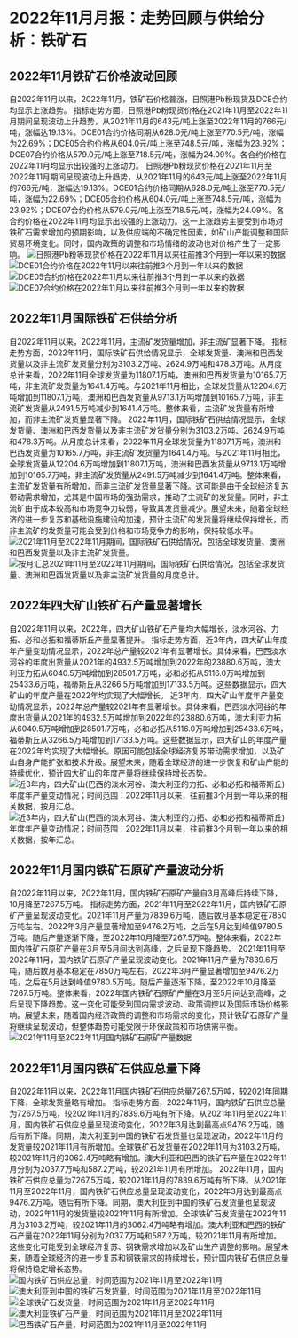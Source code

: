 # 2022年11月月报：走势回顾与供给分析：铁矿石
## **2022年11月铁矿石价格波动回顾**
自2022年11月以来，2022年11月，铁矿石价格普涨，日照港Pb粉现货及DCE合约均显示上涨趋势。 指标走势方面，日照港Pb粉现货价格在2021年11月至2022年11月期间呈现波动上升趋势，从2021年11月的643元/吨上涨至2022年11月的766元/吨，涨幅达19.13%。DCE01合约价格同期从628.0元/吨上涨至770.5元/吨，涨幅为22.69%；DCE05合约价格从604.0元/吨上涨至748.5元/吨，涨幅为23.92%；DCE07合约价格从579.0元/吨上涨至718.5元/吨，涨幅为24.09%。各合约价格在2022年11月均显示出较强的上涨动力。 日照港Pb粉现货价格在2021年11月至2022年11月期间呈现波动上升趋势，从2021年11月的643元/吨上涨至2022年11月的766元/吨，涨幅达19.13%。DCE01合约价格同期从628.0元/吨上涨至770.5元/吨，涨幅为22.69%；DCE05合约价格从604.0元/吨上涨至748.5元/吨，涨幅为23.92%；DCE07合约价格从579.0元/吨上涨至718.5元/吨，涨幅为24.09%。各合约价格在2022年11月均显示出较强的上涨动力。这一上涨趋势主要受到市场对铁矿石需求增加的预期影响，以及供应端的不确定性因素，如矿山产能调整和国际贸易环境变化。同时，国内政策的调整和市场情绪的波动也对价格产生了一定影响。
![日照港Pb粉等现货价格在2022年11月以来往前推3个月到一年以来的数据](/assets/日照港Pb粉等现货价格在2022年11月以来往前推3个月到一年以来的数据.png)
![DCE01合约价格在2022年11月以来往前推3个月到一年以来的数据](/assets/DCE01合约价格在2022年11月以来往前推3个月到一年以来的数据.png)
![DCE05合约价格在2022年11月以来往前推3个月到一年以来的数据](/assets/DCE05合约价格在2022年11月以来往前推3个月到一年以来的数据.png)
![DCE07合约价格在2022年11月以来往前推3个月到一年以来的数据](/assets/DCE07合约价格在2022年11月以来往前推3个月到一年以来的数据.png)

## **2022年11月国际铁矿石供给分析**
自2022年11月以来，2022年11月，主流矿发货量增加，非主流矿显著下降。 指标走势方面，2022年11月，国际铁矿石供给情况显示，全球发货量、澳洲和巴西发货量以及非主流矿发货量分别为3103.2万吨、2624.9万吨和478.3万吨。从月度总计来看，2022年11月全球发货量为11807.1万吨，澳洲和巴西发货量为10165.7万吨，非主流矿发货量为1641.4万吨。与2021年11月相比，全球发货量从12204.6万吨增加到11807.1万吨，澳洲和巴西发货量从9713.1万吨增加到10165.7万吨，非主流矿发货量从2491.5万吨减少到1641.4万吨。整体来看，主流矿发货量有所增加，而非主流矿发货量显著下降。 2022年11月，国际铁矿石供给情况显示，全球发货量、澳洲和巴西发货量以及非主流矿发货量分别为3103.2万吨、2624.9万吨和478.3万吨。从月度总计来看，2022年11月全球发货量为11807.1万吨，澳洲和巴西发货量为10165.7万吨，非主流矿发货量为1641.4万吨。与2021年11月相比，全球发货量从12204.6万吨增加到11807.1万吨，澳洲和巴西发货量从9713.1万吨增加到10165.7万吨，非主流矿发货量从2491.5万吨减少到1641.4万吨。整体来看，主流矿发货量有所增加，而非主流矿发货量显著下降。这可能是由于全球经济复苏带动需求增加，尤其是中国市场的强劲需求，推动了主流矿的发货量。同时，非主流矿由于成本较高和市场竞争力较弱，导致其发货量减少。展望未来，随着全球经济的进一步复苏和基础设施建设的加速，预计主流矿的发货量将继续保持增长，而非主流矿的发货量可能会受到价格和市场竞争力的影响，保持较低水平。
        ![2021年11月至2022年11月期间，国际铁矿石供给情况，包括全球发货量、澳洲和巴西发货量以及非主流矿发货量。](/assets/2021年11月至2022年11月期间，国际铁矿石供给情况，包括全球发货量、澳洲和巴西发货量以及非主流矿发货量。.png)
![按月汇总2021年11月至2022年11月期间，国际铁矿石供给情况，包括全球发货量、澳洲和巴西发货量以及非主流矿发货量的月度总计。](/assets/按月汇总2021年11月至2022年11月期间，国际铁矿石供给情况，包括全球发货量、澳洲和巴西发货量以及非主流矿发货量的月度总计。.png)

## **2022年四大矿山铁矿石产量显著增长**
自2022年11月以来，2022年，四大矿山铁矿石产量均大幅增长，淡水河谷、力拓、必和必拓和福蒂斯丘产量显著提升。 指标走势方面，近3年内，四大矿山年度年产量变动情况显示，2022年总产量较2021年有显著增长。具体来看，巴西淡水河谷的年度出货量从2021年的4932.5万吨增加到2022年的23880.6万吨，澳大利亚力拓从6040.5万吨增加到28501.7万吨，必和必拓从5116.0万吨增加到25433.6万吨，福蒂斯丘从3266.5万吨增加到17133.5万吨。这些数据显示，四大矿山的年度产量在2022年均实现了大幅增长。 近3年内，四大矿山年度年产量变动情况显示，2022年总产量较2021年有显著增长。具体来看，巴西淡水河谷的年度出货量从2021年的4932.5万吨增加到2022年的23880.6万吨，澳大利亚力拓从6040.5万吨增加到28501.7万吨，必和必拓从5116.0万吨增加到25433.6万吨，福蒂斯丘从3266.5万吨增加到17133.5万吨。这些数据显示，四大矿山的年度产量在2022年均实现了大幅增长。原因可能包括全球经济复苏带动需求增加，以及矿山自身产能扩张和技术升级。展望未来，随着全球经济的进一步恢复和矿山产能的持续优化，预计四大矿山的年度产量将继续保持增长态势。
        ![近3年内，四大矿山(巴西的淡水河谷、澳大利亚的力拓、必和必拓和福蒂斯丘)年度年产量变动情况；时间范围：2022年11月以来，往前推3个月到一年以来的相关数据，按月汇总。](/assets/近3年内，四大矿山(巴西的淡水河谷、澳大利亚的力拓、必和必拓和福蒂斯丘)年度年产量变动情况；时间范围：2022年11月以来，往前推3个月到一年以来的相关数据，按月汇总。.png)
![近3年内，四大矿山(巴西的淡水河谷、澳大利亚的力拓、必和必拓和福蒂斯丘)年度年产量变动情况；时间范围：2022年11月以来，往前推3个月到一年以来的相关数据，按年汇总。](/assets/近3年内，四大矿山(巴西的淡水河谷、澳大利亚的力拓、必和必拓和福蒂斯丘)年度年产量变动情况；时间范围：2022年11月以来，往前推3个月到一年以来的相关数据，按年汇总。.png)

## **2022年11月国内铁矿石原矿产量波动分析**
自2022年11月以来，2022年11月，国内铁矿石原矿产量自3月高峰后持续下降，10月降至7267.5万吨。 指标走势方面，2021年11月至2022年11月，国内铁矿石原矿产量呈现波动变化。2021年11月产量为7839.6万吨，随后数月基本稳定在7850万吨左右。2022年3月产量显著增加至9476.2万吨，之后在5月达到峰值9780.5万吨。随后产量逐渐下降，至2022年10月降至7267.5万吨。整体来看，2022年国内铁矿石原矿产量在3月至5月间达到高峰，之后呈现下降趋势。 2021年11月至2022年11月，国内铁矿石原矿产量呈现波动变化。2021年11月产量为7839.6万吨，随后数月基本稳定在7850万吨左右。2022年3月产量显著增加至9476.2万吨，之后在5月达到峰值9780.5万吨。随后产量逐渐下降，至2022年10月降至7267.5万吨。整体来看，2022年国内铁矿石原矿产量在3月至5月间达到高峰，之后呈现下降趋势。这一变化可能受到国内需求波动、政策调控以及国际市场价格影响。展望未来，随着国内经济政策的调整和市场需求的变化，预计铁矿石原矿产量将继续呈现波动，但整体趋势可能受限于环保政策和市场供需平衡。
        ![2021年11月至2022年11月国内铁矿石原矿产量数据](/assets/2021年11月至2022年11月国内铁矿石原矿产量数据.png)

## **2022年11月国内铁矿石供应总量下降**
自2022年11月以来，2022年11月国内铁矿石供应总量7267.5万吨，较2021年同期下降，全球发货量略有增加。 指标走势方面，2022年11月，国内铁矿石供应总量为7267.5万吨，较2021年11月的7839.6万吨有所下降。从2021年11月至2022年11月，国内铁矿石供应总量呈现波动变化，2022年3月达到最高点9476.2万吨，随后有所下降。同期，澳大利亚到中国的铁矿石发货量也呈现波动，2022年11月的发货量较2021年11月有所增加。全球铁矿石发货量在2022年11月为3103.2万吨，较2021年11月的3062.4万吨略有增加。澳大利亚和巴西的铁矿石产量在2022年11月分别为2037.7万吨和587.2万吨，较2021年11月有所增加。 2022年11月，国内铁矿石供应总量为7267.5万吨，较2021年11月的7839.6万吨有所下降。从2021年11月至2022年11月，国内铁矿石供应总量呈现波动变化，2022年3月达到最高点9476.2万吨，随后有所下降。同期，澳大利亚到中国的铁矿石发货量也呈现波动，2022年11月的发货量较2021年11月有所增加。全球铁矿石发货量在2022年11月为3103.2万吨，较2021年11月的3062.4万吨略有增加。澳大利亚和巴西的铁矿石产量在2022年11月分别为2037.7万吨和587.2万吨，较2021年11月有所增加。这些变化可能受到全球经济复苏、钢铁需求增加以及矿山生产调整的影响。展望未来，随着全球经济的进一步复苏和钢铁需求的持续增长，预计国内铁矿石供应总量将保持稳定增长态势。
        ![国内铁矿石供应总量，时间范围为2021年11月至2022年11月](/assets/国内铁矿石供应总量，时间范围为2021年11月至2022年11月.png)
![澳大利亚到中国的铁矿石发货量，时间范围为2021年11月至2022年11月](/assets/澳大利亚到中国的铁矿石发货量，时间范围为2021年11月至2022年11月.png)
![全球铁矿石发货量，时间范围为2021年11月至2022年11月](/assets/全球铁矿石发货量，时间范围为2021年11月至2022年11月.png)
![澳大利亚铁矿石产量，时间范围为2021年11月至2022年11月](/assets/澳大利亚铁矿石产量，时间范围为2021年11月至2022年11月.png)
![巴西铁矿石产量，时间范围为2021年11月至2022年11月](/assets/巴西铁矿石产量，时间范围为2021年11月至2022年11月.png)
